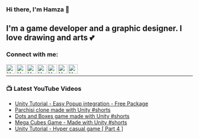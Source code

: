 ### Hi there, I'm Hamza 👋

## I'm a game developer and a graphic designer. I love drawing and arts 💕

### Connect with me:

[<img align="left" alt="Hamza Herbou | YouTube" width="25px" src="https://img.icons8.com/ios-filled/50/fa314a/youtube.png" />][youtube]
[<img align="left" alt="Hamza Herbou | LinkedIn" width="25px" src="https://img.icons8.com/ios-filled/50/fa314a/linkedin.png" />][linkedin]
[<img align="left" alt="Hamza Herbou | Instagram" width="25px" src="https://img.icons8.com/ios-filled/50/fa314a/instagram.png" />][instagram]
[<img align="left" alt="Hamza Herbou | Facebook" width="25px" src="https://img.icons8.com/ios-filled/50/fa314a/facebook.png" />][facebook]
[<img align="left" alt="Hamza Herbou | Dribbble" width="25px" src="https://img.icons8.com/ios-filled/50/fa314a/dribbble.png" />][dribbble]
[<img align="left" alt="Hamza Herbou | Behance" width="25px" src="https://img.icons8.com/ios-filled/50/fa314a/behance.png" />][behance]
[<img align="left" alt="Hamza Herbou | Codepen" width="25px" src="https://img.icons8.com/ios-filled/50/fa314a/codepen.png" />][codepen]

<br />

---

### 📺 Latest YouTube Videos 
<!-- YOUTUBE:START -->
- [Unity Tutorial - Easy Popup integration - Free Package](https://www.youtube.com/watch?v=TL8OQ8tc-gs)
- [Parchisi clone made with Unity #shorts](https://www.youtube.com/watch?v=y--TnirhBS4)
- [Dots and Boxes game made with Unity #shorts](https://www.youtube.com/watch?v=bJ83iYe30_k)
- [Mega Cubes Game - Made with Unity  #shorts](https://www.youtube.com/watch?v=l3Bt4VrObiY)
- [Unity Tutorial - Hyper casual game [ Part 4 ]](https://www.youtube.com/watch?v=L5CEESlTx2k)
<!-- YOUTUBE:END -->

[youtube]: https://youtube.com/hamza-herbou
[instagram]: https://instagram.com/hamza_herbou
[linkedin]: https://www.linkedin.com/in/hamza-herbou-a39955152/
[facebook]: https://facebook.com/h.nexus.h
[dribbble]: https://dribbble.com/herbou
[behance]: https://behance.net/hamza_herbou
[codepen]: https://codepen.io/HamzaHerbou

